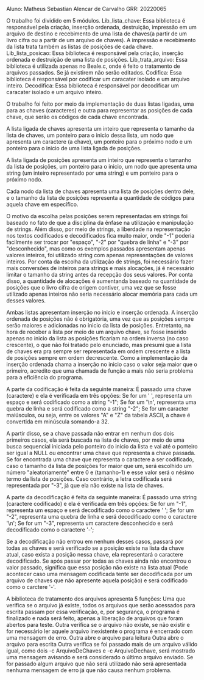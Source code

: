 Aluno: Matheus Sebastian Alencar de Carvalho
GRR: 20220065


O trabalho foi dividido em 5 módulos. 
Lib_lista_chave: Essa biblioteca é responsável pela criação, inserção ordenada, destruição, impressão em um arquivo de destino e recebimento de uma lista de chaves(a partir de um livro cifra ou a partir de um arquivo de chaves). A impressão e recebimento da lista trata também as listas de posições de cada chave.
Lib_lista_posicao:  Essa biblioteca é responsável pela criação, inserção ordenada e destruição de uma lista de posições. 
Lib_trata_arquivo: Essa biblioteca é utilizada apenas no Beale.c, onde é feito o tratamento de arquivos passados. Se já existirem não serão editados.
Codifica: Essa biblioteca é responsável por codificar um caracater isolado e um arquivo inteiro.
Decodifica: Essa biblioteca é responsável por decodificar um caracater isolado e um arquivo inteiro.

O trabalho foi feito por meio da implementação de duas listas ligadas, uma para as chaves (caracteres) e outra para representar as posições de cada chave, que serão os códigos de cada chave encontrada.

A lista ligada de chaves apresenta um inteiro que representa o tamanho da lista de chaves, um ponteiro para o inicio dessa lista, um nodo que apresenta um caractere (a chave), um ponteiro para o próximo nodo e um ponteiro para o inicio de uma lista ligada de posições.

A lista ligada de posições apresenta um inteiro que representa o tamanho da lista de posições, um ponteiro para o inicio, um nodo que apresenta uma string (um inteiro representado por uma string) e um ponteiro para o próximo nodo.

Cada nodo da lista de chaves apresenta uma lista de posições dentro dele, e o tamanho da lista de posições representa a quantidade de códigos para aquela chave em específico.

O motivo da escolha pelas posições serem representadas em strings foi baseado no fato de que a disciplina da ênfase na utilização e manipulação de strings. Além disso, por meio de strings, a liberdade na representação nos textos codificados e decodificados fica muito maior, onde "-1" poderia facilmente ser trocar por "espaço", "-2" por "quebra de linha" e "-3" por "desconhecido", mas como os exemplos passados apresentam apenas valores inteiros, foi utilizado string com apenas representações de valores inteiros. Por conta da escolha da utilização de strings, foi necessário fazer mais conversões de inteiros para strings e mais alocações, já é necessário limitar o tamanho da string antes da recepção dos seus valores. Por conta disso, a quantidade de alocações é aumentanda baseado na quantidade de posições que o livro cifra de origem contiver, uma vez que se fosse utilizado apenas inteiros não seria necessário alocar memória para cada um desses valores.

Ambas listas apresentam inserção no inicio e inserção ordenada. A inserção ordenada de posições não é obrigatória, uma vez que as posições sempre serão maiores e adicionadas no inicio da lista de posições. Entretanto, na hora de receber a lista por meio de um arquivo chave, se fosse inserido apenas no inicio da lista as posições ficariam na ordem inversa (no caso crescente), o que não foi tratado pelo enunciado, mas presumi que a lista de chaves era pra sempre ser representada em ordem crescente e a lista de posições sempre em ordem decrescente. Como a implementação da inserção ordenada chama a inserção no inicio caso o valor seja maior que o primeiro, acredito que uma chamada de função a mais não seria problema para a eficiência do programa.


A parte da codificação é feita da seguinte maneira: É passado uma chave (caractere) e ela é verificada em três opções:
Se for um ' ', representa um espaço e será codificado como a string "-1";
Se for um '\n', representa uma quebra de linha e será codificado como a string "-2";
Se for um caracter maiúsculos, ou seja, entre os valores "A" e "Z" da tabela ASCII, a chave é convertida em minúscula somando-a 32.

A partir disso, se a chave passada não entrar em nenhum dos dois primeiros casos, ela será buscada na lista de chaves, por meio de uma busca sequencial iniciada pelo ponteiro do inicio da lista e vai até o ponteiro ser igual a NULL ou encontrar uma chave que representa a chave passada.
Se for encontrada uma chave que representa o caractere a ser codificado, caso o tamanho da lista de posições for maior que um, será escolhido um número "aleatoriamente" entre 0 e (tamanho-1) e esse valor será o nésimo termo da lista de posições. Caso contrário, a letra codificada será representada por "-3", já que ela não existe na lista de chaves. 


A parte da decodificação é feita da seguinte maneira: É passado uma string (caractere codificado) e ela é verificada em três opções:
Se for um "-1", representa um espaço e será decodificado como o caractere ' ';
Se for um "-2", representa uma quebra de linha e será decodificado como o caractere '\n';
Se for um "-3", representa um caractere desconhecido e será decodificado como o caractere '-';

Se a decodificação não entrou em nenhum desses casos, passará por todas as chaves e será verificado se a posição existe na lista da chave atual, caso exista a posição nessa chave, ela representará o caractere decodificado. Se após passar por todas as chaves ainda não encontrou o valor passado, significa que essa posição não existe na lista atual (Pode acontecer caso uma mensagem codificada tente ser decodificada por um arquivo de chaves que não apresente aquela posição) e será codificado como o carctere '-'.


A biblioteca de tratamento dos arquivos apresenta 5 funções:
Uma que verifica se o arquivo já existe, todos os arquivos que serão acessados para escrita passam por essa verificação, e, por segurança, o programa é finalizado e nada será feito, apenas a liberação de arquivos que foram abertos para teste.
Outra verifica se o arquivo não existe, se não existir e for necessário ler aquele arquivo inexistente o programa é encerrado com uma mensagem de erro.
Outra abre o arquivo para leitura 
Outra abre o arquivo para escrita
Outra verifica se foi passado mais de um arquivo válido igual, como dois -c ArquivoDeChaves e -c ArquivoDechave, será mostrado uma mensagem avisando e será considerado o último arquivo enviado. Se for passado algum arquivo que não será utilizado não será apresentada nenhuma mensagem de erro já que não causa nenhum problema.
